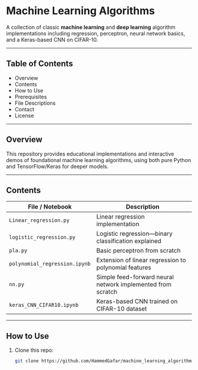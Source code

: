 # Machine Learning Algorithms

A collection of classic **machine learning** and **deep learning** algorithm implementations including regression, perceptron, neural network basics, and a Keras-based CNN on CIFAR-10.

---

## Table of Contents

- Overview
- Contents
- How to Use
- Prerequisites
- File Descriptions
- Contact
- License

---

## Overview

This repository provides educational implementations and interactive demos of foundational machine learning algorithms, using both pure Python and TensorFlow/Keras for deeper models.

---

## Contents

| File / Notebook                 | Description                                                  |
|--------------------------------|--------------------------------------------------------------|
| `Linear_regression.py`      | Linear regression implementation                |
| `logistic_regression.py`    | Logistic regression—binary classification explained           |
| `pla.py` | Basic perceptron from scratch                         |
| `polynomial_regression.ipynb`  | Extension of linear regression to polynomial features        |
| `nn.py`         | Simple feed-forward neural network implemented from scratch  |
| `keras_CNN_CIFAR10.ipynb`      | Keras-based CNN trained on CIFAR-10 dataset                  |

---

## How to Use

1. Clone this repo:
   ```bash
   git clone https://github.com/HammedGafar/machine_learning_algorithms.git
